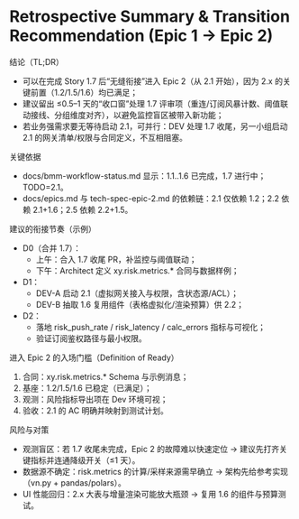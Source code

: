 # Retrospective Summary & Transition Recommendation (Epic 1 → Epic 2)

结论（TL;DR）
- 可以在完成 Story 1.7 后“无缝衔接”进入 Epic 2（从 2.1 开始），因为 2.x 的关键前置（1.2/1.5/1.6）均已满足；
- 建议留出 ≤0.5–1 天的“收口窗”处理 1.7 评审项（重连/订阅风暴计数、阈值联动接线、分组维度对齐），以避免监控盲区被带入新功能；
- 若业务强需求要无等待启动 2.1，可并行：DEV 处理 1.7 收尾，另一小组启动 2.1 的网关清单/权限与合同定义，不互相阻塞。

关键依据
- docs/bmm-workflow-status.md 显示：1.1..1.6 已完成，1.7 进行中；TODO=2.1。
- docs/epics.md 与 tech-spec-epic-2.md 的依赖链：2.1 仅依赖 1.2；2.2 依赖 2.1+1.6；2.5 依赖 2.2+1.5。

建议的衔接节奏（示例）
- D0（合并 1.7）：
  - 上午：合入 1.7 收尾 PR，补监控与阈值联动；
  - 下午：Architect 定义 xy.risk.metrics.* 合同与数据样例；
- D1：
  - DEV-A 启动 2.1（虚拟网关接入与权限，含状态源/ACL）；
  - DEV-B 抽取 1.6 复用组件（表格虚拟化/渲染预算）供 2.2；
- D2：
  - 落地 risk_push_rate / risk_latency / calc_errors 指标与可视化；
  - 验证订阅鉴权路径与最小权限。

进入 Epic 2 的入场门槛（Definition of Ready）
1) 合同：xy.risk.metrics.* Schema 与示例消息；
2) 基座：1.2/1.5/1.6 已稳定（已满足）；
3) 观测：风险指标导出项在 Dev 环境可视；
4) 验收：2.1 的 AC 明确并映射到测试计划。

风险与对策
- 观测盲区：若 1.7 收尾未完成，Epic 2 的故障难以快速定位 → 建议先打齐关键指标并连通降级开关（≤1 天）。
- 数据源不确定：risk.metrics 的计算/采样来源需早确立 → 架构先给参考实现（vn.py + pandas/polars）。
- UI 性能回归：2.x 大表与增量渲染可能放大瓶颈 → 复用 1.6 的组件与预算测试。
